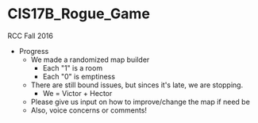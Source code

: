 # CIS17B_Rogue_Game
RCC Fall 2016 
* Progress
  - We made a randomized map builder
      - Each "1" is a room
      - Each "0" is emptiness
  - There are still bound issues, but sinces it's late, we are stopping.
      - We = Victor + Hector
  - Please give us input on how to improve/change the map if need be
  - Also, voice concerns or comments!
